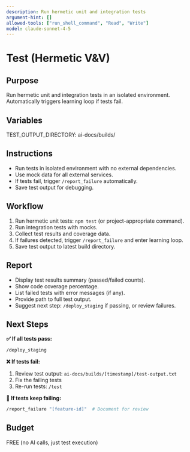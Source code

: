 ```yaml
---
description: Run hermetic unit and integration tests
argument-hint: []
allowed-tools: ["run_shell_command", "Read", "Write"]
model: claude-sonnet-4-5
---
```


# Test (Hermetic V&V)

## Purpose
Run hermetic unit and integration tests in an isolated environment. Automatically triggers learning loop if tests fail.

## Variables
TEST_OUTPUT_DIRECTORY: ai-docs/builds/

## Instructions
- Run tests in isolated environment with no external dependencies.
- Use mock data for all external services.
- If tests fail, trigger `/report_failure` automatically.
- Save test output for debugging.

## Workflow
1. Run hermetic unit tests: `npm test` (or project-appropriate command).
2. Run integration tests with mocks.
3. Collect test results and coverage data.
4. If failures detected, trigger `/report_failure` and enter learning loop.
5. Save test output to latest build directory.

## Report
- Display test results summary (passed/failed counts).
- Show code coverage percentage.
- List failed tests with error messages (if any).
- Provide path to full test output.
- Suggest next step: `/deploy_staging` if passing, or review failures.

## Next Steps

**✅ If all tests pass:**
```bash
/deploy_staging
```

**❌ If tests fail:**
1. Review test output: `ai-docs/builds/[timestamp]/test-output.txt`
2. Fix the failing tests
3. Re-run tests: `/test`

**🔴 If tests keep failing:**
```bash
/report_failure "[feature-id]"  # Document for review
```

## Budget
FREE (no AI calls, just test execution)
